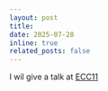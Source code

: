 ```yaml
---
layout: post
title: 
date: 2025-07-28
inline: true
related_posts: false
---
```


I wil give a talk at [ECC11](https://sites.google.com/edu.k.u-tokyo.ac.jp/ecc11/home) 